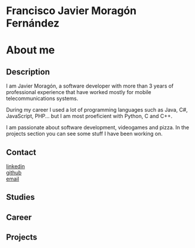 
Francisco Javier Moragón Fernández
==================================

# About me

## Description
  
I am Javier Moragón, a software developer with more than 3 years of professional  experience that have worked mostly for mobile telecommunications systems.
  
During my career I used a lot of programming languages such as Java, C#, JavaScript,  PHP... but I am most proeficient with Python, C and C++.
  
I am passionate about software development, videogames and pizza.  In the projects section you can see some stuff I have been working on.

## Contact
  
[linkedin](https://www.linkedin.com/in/francisco-javier-morag%C3%B3n-fern%C3%A1ndez-5759b8bb/)  
[github](https://github.com/jamofer)  
[email](jamofer@gmail.com)
## Studies

## Career

## Projects
